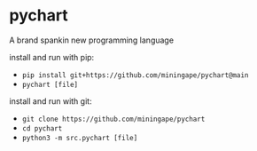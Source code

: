 # pychart

A brand spankin new programming language

install and run with pip:
* `pip install git+https://github.com/miningape/pychart@main`
*  `pychart [file]`

install and run with git:
* `git clone https://github.com/miningape/pychart`
* `cd pychart`
* `python3 -m src.pychart [file]`
